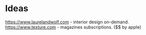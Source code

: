 # Ideas

https://www.laurelandwolf.com - interior design on-demand.
https://www.texture.com - magazines subscriptions. ($$ by apple)
